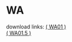 # WA

download links: 
[( WA01 )](https://www.dropbox.com/s/nq7mqkesetu1s4i/WA01.osk?dl=0) <br>
[( WA01.5 )](https://www.dropbox.com/s/fzxdxfo6i5g8g96/WA01.5.osk?dl=0)
